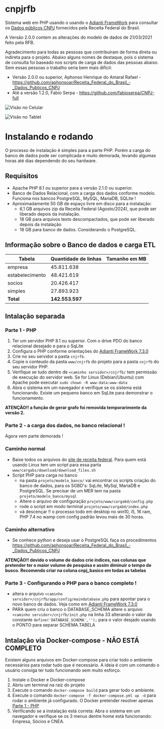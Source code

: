 # cnpjrfb
Sistema web em PHP usando o usando o [Adianti FrameWork](https://www.adianti.com.br/framework) para consultar os [Dados públicos CNPJ](https://dados.gov.br/dados/conjuntos-dados/cadastro-nacional-da-pessoa-juridica---cnpj) fornecidos pela Receita Federal do Brasil.

A Versão 2.0.0 contem as alterações do modelo de dados de 21/03/2021 feito pela RFB. 

Agradecimento para todas as pessoas que contribuíram de forma direta ou indireta para o projeto. Abaixo alguns nomes de destaque, pois o sistema de consulta foi baseado nos scripts de carga de dados das pessoas abaixo. Sem essas pessoas o trabalho seria bem mais difícil: 
* Versão 2.0.0 ou superior, Aphonso Henrique do Amaral Rafael - https://github.com/aphonsoar/Receita_Federal_do_Brasil_-_Dados_Publicos_CNPJ
* Até a versão 1.2.0, Fabio Serpa - https://github.com/fabioserpa/CNPJ-full

![Visão no Celular](www/cnpjrfb/app/images/celular_empresa_visao.png?raw=true "Visão no Celular")

![Visão no Tablet](www/cnpjrfb/app/images/tablet.png?raw=true "Visão no Tablet")


# Instalando e rodando
O processo de instalação é simples para a parte PHP. Porém a carga do banco de dados pode ser complicada e muito demorada, levando algumas horas até dias dependendo do seu hardware.

## Requisitos

* Apache PHP 8.1 ou superior para a versão 2.1.0 ou superior.
* Banco de Dados Relacional, com a carga dos dados conforme modelo. Funciona nos bancos PostgreSQL, MySQL, MariaDB, SQLite !
* Aproximadamente 50 GB de espaço livre em disco para a instalação:
    * 6,1 GB arquivos zip da Receita Federal (Agosto/2024), que pode ser liberado depois da instalação.
    * 18 GB para arquivos texto descompactados, que pode ser liberado depois da instalação
    * 18 GB para banco de dados. Considerando o PostgreSQL.

## Informação sobre o Banco de dados e carga ETL

Tabela | Quantidade de linhas | Tamanho em MB
------ | ------------------ | --------------------
empresa | 45.811.638 | 
estabelecimento | 48.421.619 | 
socios | 20.426.417 | 
simples | 27.893.923 |
**Total** | **142.553.597**|

## Intalação separada

### Parte 1 - PHP
1. Ter um servidor PHP 8.1 ou superior. Com o drive PDO do banco relacional desejado e para o SqLite
1. Configura o PHP conforme orientações do [Adianti FrameWork 7.3.0](https://www.adianti.com.br/framework-quickstart)
1. Crie no seu servidor a pasta `cnjrfb`.
1. Copie o conteudo da pasta `www/cnjrfb` do projeto para a pasta `cnjrfb` do seu servidor PHP.
1. Verifique se tudo dentro de `<caminho servidor>/cnjrfb/` tem permissão de execução do servidor web. Se for Linux (Debian/Ubuntu) com Apache pode executar `sudo chown -R www-data:www-data`
1. Abra o sistema em um navegador e verifique se os sistema está funcionando. Existe um pequeno banco em SqLite para demonstrar o funcionamento.

**ATENÇÃO!! a função de gerar grafo foi removida temporarimente da versão 2.**

### Parte 2 - a carga dos dados, no banco relacional !
Agora vem parte demorada ! 

### Caminho normal

* Baixe todos os arquivos do [site de receita federal](https://dados.gov.br/dados/conjuntos-dados/cadastro-nacional-da-pessoa-juridica---cnpj). Para quem está usando Linux tem um script para essa parta `www/cargabs/download/download_files.sh`
* Script PHP para carga no banco 
    * na pasta `projeto/modelo_banco/` vai encontrar os scripts criação do banco de dados, para os SGBD's: SqLite, MySql, MariaDB e PostgreSQL. Se precisar de um MER tem na pasta `projeto/modelo_banco/mysql`
    * Altere o arquivo de configuração `projeto/www/cargabd/config.php`
    * rode o script em modo terminal `projeto/www/cargabd/index.php`
    * vá descençar !! o processo todo em desktop no win10, i5, 16 ram, PHP 7.4 no wamp com config padrão levou mais de 30 horas.

### Caminho alternativo
* Se conhece python e deseja usar o PostgreSQL faça os procedimentos https://github.com/aphonsoar/Receita_Federal_do_Brasil_-_Dados_Publicos_CNPJ


**ATENÇÃO!! devido o volume de dados crie índices, nas colunas que pretender ter o maior volume de pesquisa e assim diminuir o tempo de busco. Recomendo criar na coluna cnpj_basico em todas as tabelas**

### Parte 3 - Configurando o PHP para o banco completo !
* altera o arquivo `<caminho servidor>/cnjrfb/app/config/maindatabase.php` para apontar para o novo banco de dados. Veja como em [Adianti FrameWork 7.3.0](https://www.adianti.com.br/framework-quickstart)
* PARA quem criu o banco o DATABASE_SCHEMA altere o arquivo `<caminho servidor>/cnjrfb/init.php` na linha 33 alterando o valor da constante `define('DATABASE_SCHEMA','');` para o valor desjado usando o PONTO para separar SCHEMA.TABELA



## Intalação via Docker-compose - NÃO ESTÁ COMPLETO
Existem alguns arquivos em Docker-compose para criar todo o ambiente necessários para rodar tudo que é necessário. A ideia é com um comando o usuário consiga ter tudo funcionando sem muito esforço.

1. Instale o Docker e Docker-compose 
1. Abriu um terminal na raiz do projeto
1. Execute o comando `docker-compose build` para gerar todo o ambiente.
1. Execute o comando `docker-compose -f docker-compose.yml up -d` para rodar o ambiente já configurado. O Docker pretender resolver apenas [Parte 1 - PHP](#parte-1---php)
1. Verificando se a instalação está correta: Abra o sistema em um navegador e verifique se os 3 menus dentre home está funcionando: Empresa, Sócios e CNEA.
